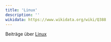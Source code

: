 ```yaml
---
title: 'Linux'
description: ''
wikidata: https://www.wikidata.org/wiki/Q388
---
```


Beiträge über [Linux](https://en.wikipedia.org/wiki/Linux)
